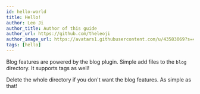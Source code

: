 ```yaml
---
id: hello-world
title: Hello!
author: Leo Ji
author_title: Author of this guide
author_url: https://github.com/theleoji
author_image_url: https://avatars1.githubusercontent.com/u/43583069?s=400&v=4
tags: [hello]
---
```


Blog features are powered by the blog plugin. Simple add files to the `blog` directory. It supports tags as well!

Delete the whole directory if you don't want the blog features. As simple as that!
